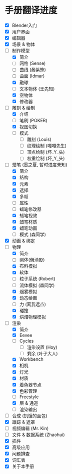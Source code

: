 # 手册翻译进度
- [x] Blender入门
- [x] 用户界面
- [x] 编辑器
- [x] 场景 & 物体
- [ ] 制作模型
    - [x] 简介
    - [ ] 网格 (Sense)
    - [ ] 曲线 (酱紫蜂)
    - [ ] 曲面 (Idmar)
    - [x] 融球
    - [ ] 文本物体 (王先知)
    - [x] 空物体
    - [x] 修改器
- [ ] 雕刻 & 绘制
    - [x] 介绍
    - [ ] 笔刷 (POKER)
    - [x] 视图切换
    - [ ] 模式
        - [ ] 雕刻 (Louis)
        - [ ] 纹理绘制 (嘎嘎先生)
        - [ ] 顶点绘制 (坏_Y_头)
        - [ ] 权重绘制 (坏_Y_头)
- [ ] 蜡笔 (墨之夏, 暂时进度未知)
    - [x] 简介
    - [x] 结构
    - [x] 元素
    - [x] 选择
    - [x] 多帧
    - [ ] 属性
    - [ ] 蜡笔修改器
    - [x] 蜡笔视效
    - [x] 蜡笔材质
    - [x] 蜡笔动画
    - [ ] 模式 (森同学)
- [x] 动画 & 绑定
- [ ] 物理
    - [x] 简介
    - [ ] 刚体(儛淸影)
    - [x] 布料模拟
    - [x] 软体
    - [ ] 粒子系统 (Robert)
    - [ ] 流体模拟 (森同学)
    - [x] 烟雾模拟
    - [x] 动态绘画
    - [ ] 力 (离我远点)
    - [x] 碰撞
    - [x] 烘焙物理模拟
- [ ] 渲染
    - [x] 简介
    - [x] Eevee
    - [ ] Cycles
        - [ ] 渲染设置 (Hoy)
        - [ ] 剩余 (叶子大人)
    - [x] Workbench
    - [x] 相机
    - [x] 灯光
    - [x] 材质
    - [x] 着色器节点
    - [x] 色彩管理
    - [ ] Freestyle
    - [x] 层 & 通道
    - [ ] 渲染输出
- [ ] 合成 (饥饿的面包)
- [x] 跟踪 & 遮罩
- [ ] 视频编辑 (Mr. Kin)
- [ ] 文件 & 数据系统 (Zhaohui)
- [x] 插件
- [x] 高级应用
- [x] 问题排查
- [x] 词汇表
- [x] 关于本手册
